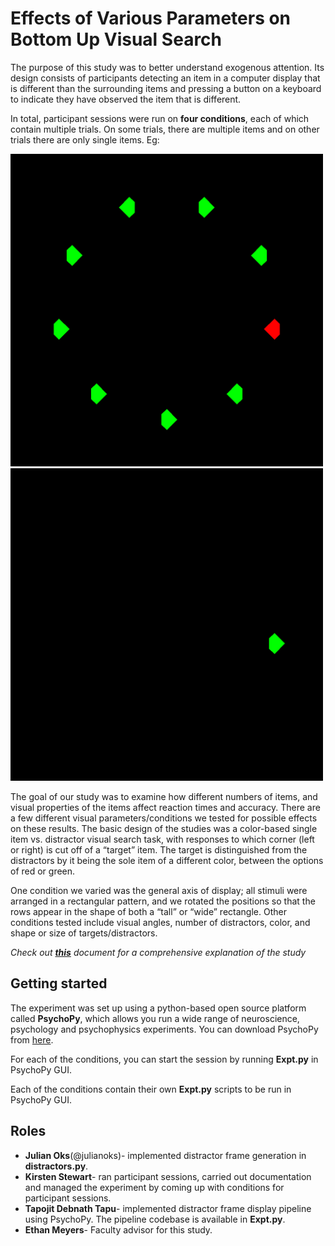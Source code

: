 # Effects of Various Parameters on Bottom Up Visual Search

The purpose of this study was to better understand exogenous attention. Its design consists of participants detecting an item in a computer display that is different than the surrounding items and pressing a button on a keyboard to indicate they have observed the item that is different.

In total, participant sessions were run on **four conditions**, each of which contain multiple trials. On some trials, there are multiple items and on other trials there are only single items. Eg:

<img width="500" height="500" src="https://github.com/Tapojit/bottom-up-visual-search-experiment/blob/master/condition%203/studies/study%202017-04-25%2022_51_51.690479/frames/frame%201.png">

<img width="500" height="500" src="https://github.com/Tapojit/bottom-up-visual-search-experiment/blob/master/condition%203/studies/study%202017-04-25%2022_51_51.690479/frames/frame%200.png">

The goal of our study was to examine how different numbers of items, and visual properties of the items affect reaction times and accuracy. There are a few different visual parameters/conditions we tested for possible effects on these results. The basic design of the studies was a color-based single item vs. distractor visual search task, with responses to which corner (left or right) is
cut off of a “target” item. The target is distinguished from the distractors by it being the sole item of a different color, between the options of red or green.

One condition we varied was the general axis of display; all stimuli were arranged in a rectangular pattern, and we rotated the positions so that the rows appear in the shape of both a “tall” or “wide” rectangle. Other conditions tested include visual angles, number of distractors, color, and shape or size of targets/distractors.

*Check out [**this**](https://drive.google.com/drive/u/1/my-drive) document for a comprehensive explanation of the study*

## Getting started

The experiment was set up using a python-based open source platform called **PsychoPy**, which allows you run a wide range of neuroscience, psychology and psychophysics experiments. You can download PsychoPy from [here](http://www.psychopy.org/).

For each of the conditions, you can start the session by running **Expt.py** in PsychoPy GUI.

Each of the conditions contain their own **Expt.py** scripts to be run in PsychoPy GUI.

##  Roles
* **Julian Oks**(@julianoks)- implemented distractor frame generation in **distractors.py**.
* **Kirsten Stewart**- ran participant sessions, carried out documentation and managed the experiment by coming up with conditions for participant sessions.
* **Tapojit Debnath Tapu**- implemented distractor frame display pipeline using PsychoPy. The pipeline codebase is available in **Expt.py**.
* **Ethan Meyers**- Faculty advisor for this study.
